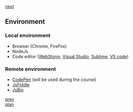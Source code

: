 <a href="03.md">next</a>

<h2>Environment</h2>

<h3>Local environment</h3>
<ul>
    <li>
        Browser (Chrome, FireFox)
    </li>
    <li>
        NodeJs
    </li>
    <li>
        Code editor (<a href="https://www.jetbrains.com/webstorm/">WebStorm</a>,
                     <a href="https://www.visualstudio.com/">Visual Studio</a>,
                     <a href="https://www.sublimetext.com/">Sublime</a>,
                     <a href="https://code.visualstudio.com/">VS code</a>)
    </li>
</ul>

<h3>Remote environment</h3>
<ul>
    <li>
        <a href="http://codepen.io/">CodePen</a> (will be used during the course)
    </li>
    <li>
        <a href="https://jsfiddle.net/">JsFiddle</a>
    </li>
    <li>
        <a href="http://jsbin.com/">JsBin</a>
    </li>
</ul>

<a href="01.md">prev</a>
<br/>
<a href="00.md">plan</a>
